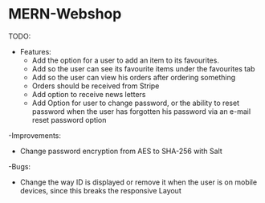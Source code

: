 # MERN-Webshop
TODO: 
- Features:
  * Add the option for a user to add an item to its favourites.
  * Add so the user can see its favourite items under the favourites tab
  * Add so the user can view his orders after ordering something
  * Orders should be received from Stripe
  * Add option to receive news letters
  * Add Option for user to change password, or the ability to reset password when the user has forgotten his password via an e-mail reset password option

-Improvements:
  * Change password encryption from AES to SHA-256 with Salt

-Bugs:
  * Change the way ID is displayed or remove it when the user is on mobile devices, since this breaks the responsive Layout
